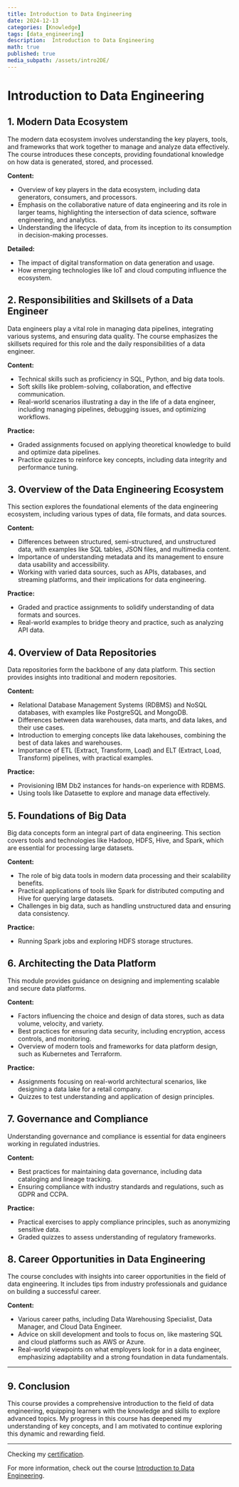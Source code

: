 ```yaml
---
title: Introduction to Data Engineering
date: 2024-12-13
categories: [Knowledge]
tags: [data_engineering]
description:  Introduction to Data Engineering
math: true
published: true
media_subpath: /assets/intro2DE/
---
```



# Introduction to Data Engineering

## 1. Modern Data Ecosystem

The modern data ecosystem involves understanding the key players, tools, and frameworks that work together to manage and analyze data effectively. The course introduces these concepts, providing foundational knowledge on how data is generated, stored, and processed.

**Content:**
- Overview of key players in the data ecosystem, including data generators, consumers, and processors.
- Emphasis on the collaborative nature of data engineering and its role in larger teams, highlighting the intersection of data science, software engineering, and analytics.
- Understanding the lifecycle of data, from its inception to its consumption in decision-making processes.

**Detailed:**
- The impact of digital transformation on data generation and usage.
- How emerging technologies like IoT and cloud computing influence the ecosystem.

## 2. Responsibilities and Skillsets of a Data Engineer

Data engineers play a vital role in managing data pipelines, integrating various systems, and ensuring data quality. The course emphasizes the skillsets required for this role and the daily responsibilities of a data engineer.

**Content:**
- Technical skills such as proficiency in SQL, Python, and big data tools.
- Soft skills like problem-solving, collaboration, and effective communication.
- Real-world scenarios illustrating a day in the life of a data engineer, including managing pipelines, debugging issues, and optimizing workflows.

**Practice:**
- Graded assignments focused on applying theoretical knowledge to build and optimize data pipelines.
- Practice quizzes to reinforce key concepts, including data integrity and performance tuning.

## 3. Overview of the Data Engineering Ecosystem

This section explores the foundational elements of the data engineering ecosystem, including various types of data, file formats, and data sources.

**Content:**
- Differences between structured, semi-structured, and unstructured data, with examples like SQL tables, JSON files, and multimedia content.
- Importance of understanding metadata and its management to ensure data usability and accessibility.
- Working with varied data sources, such as APIs, databases, and streaming platforms, and their implications for data engineering.

**Practice:**
- Graded and practice assignments to solidify understanding of data formats and sources.
- Real-world examples to bridge theory and practice, such as analyzing API data.

## 4. Overview of Data Repositories

Data repositories form the backbone of any data platform. This section provides insights into traditional and modern repositories.

**Content:**
- Relational Database Management Systems (RDBMS) and NoSQL databases, with examples like PostgreSQL and MongoDB.
- Differences between data warehouses, data marts, and data lakes, and their use cases.
- Introduction to emerging concepts like data lakehouses, combining the best of data lakes and warehouses.
- Importance of ETL (Extract, Transform, Load) and ELT (Extract, Load, Transform) pipelines, with practical examples.

**Practice:**
- Provisioning IBM Db2 instances for hands-on experience with RDBMS.
- Using tools like Datasette to explore and manage data effectively.

## 5. Foundations of Big Data

Big data concepts form an integral part of data engineering. This section covers tools and technologies like Hadoop, HDFS, Hive, and Spark, which are essential for processing large datasets.

**Content:**
- The role of big data tools in modern data processing and their scalability benefits.
- Practical applications of tools like Spark for distributed computing and Hive for querying large datasets.
- Challenges in big data, such as handling unstructured data and ensuring data consistency.

**Practice:**
- Running Spark jobs and exploring HDFS storage structures.

## 6. Architecting the Data Platform

This module provides guidance on designing and implementing scalable and secure data platforms.

**Content:**
- Factors influencing the choice and design of data stores, such as data volume, velocity, and variety.
- Best practices for ensuring data security, including encryption, access controls, and monitoring.
- Overview of modern tools and frameworks for data platform design, such as Kubernetes and Terraform.

**Practice:**
- Assignments focusing on real-world architectural scenarios, like designing a data lake for a retail company.
- Quizzes to test understanding and application of design principles.

## 7. Governance and Compliance

Understanding governance and compliance is essential for data engineers working in regulated industries.

**Content:**
- Best practices for maintaining data governance, including data cataloging and lineage tracking.
- Ensuring compliance with industry standards and regulations, such as GDPR and CCPA.

**Practice:**
- Practical exercises to apply compliance principles, such as anonymizing sensitive data.
- Graded quizzes to assess understanding of regulatory frameworks.

## 8. Career Opportunities in Data Engineering

The course concludes with insights into career opportunities in the field of data engineering. It includes tips from industry professionals and guidance on building a successful career.

**Content:**
- Various career paths, including Data Warehousing Specialist, Data Manager, and Cloud Data Engineer.
- Advice on skill development and tools to focus on, like mastering SQL and cloud platforms such as AWS or Azure.
- Real-world viewpoints on what employers look for in a data engineer, emphasizing adaptability and a strong foundation in data fundamentals.

---

## 9. Conclusion

This course provides a comprehensive introduction to the field of data engineering, equipping learners with the knowledge and skills to explore advanced topics. My progress in this course has deepened my understanding of key concepts, and I am motivated to continue exploring this dynamic and rewarding field.

---
Checking my [certification](https://coursera.org/share/514d6ae0a79dadd06c1da1dcebee3f2a).

For more information, check out the course [Introduction to Data Engineering](https://www.coursera.org/learn/introduction-to-data-engineering/).


